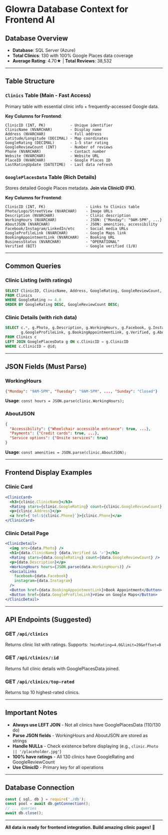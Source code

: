 # Glowra Database Context for Frontend AI

## Database Overview
- **Database**: SQL Server (Azure)
- **Total Clinics**: 130 with 100% Google Places data coverage
- **Average Rating**: 4.70★ | **Total Reviews**: 38,532

---

## Table Structure

### `Clinics` Table (Main - Fast Access)
Primary table with essential clinic info + frequently-accessed Google data.

**Key Columns for Frontend**:
```
ClinicID (INT, PK)           - Unique identifier
ClinicName (NVARCHAR)        - Display name
Address (NVARCHAR)           - Full address
Latitude/Longitude (DECIMAL) - Map coordinates
GoogleRating (DECIMAL)       - 1-5 star rating
GoogleReviewCount (INT)      - Number of reviews
Phone (NVARCHAR)             - Contact number
Website (NVARCHAR)           - Website URL
PlaceID (NVARCHAR)           - Google Places ID
LastRatingUpdate (DATETIME)  - Last data refresh
```

### `GooglePlacesData` Table (Rich Details)
Stores detailed Google Places metadata. **Join via ClinicID (FK)**.

**Key Columns for Frontend**:
```
ClinicID (INT, FK)                  - Links to Clinics table
Photo/Logo/StreetView (NVARCHAR)    - Image URLs
Description (NVARCHAR)              - Clinic description
WorkingHours (NVARCHAR)             - JSON: {"Monday": "9AM-5PM", ...}
AboutJSON (NVARCHAR)                - JSON: amenities, accessibility
Facebook/Instagram/LinkedIn/etc     - Social media URLs
GoogleProfileLink (NVARCHAR)        - Google Maps link
BookingAppointmentLink (NVARCHAR)   - Booking URL
BusinessStatus (NVARCHAR)           - "OPERATIONAL"
Verified (BIT)                      - Google verified (1/0)
```

---

## Common Queries

### Clinic Listing (with ratings)
```sql
SELECT ClinicID, ClinicName, Address, GoogleRating, GoogleReviewCount, Phone, Latitude, Longitude
FROM Clinics
WHERE GoogleRating >= 4.0
ORDER BY GoogleRating DESC, GoogleReviewCount DESC;
```

### Clinic Details (with rich data)
```sql
SELECT c.*, g.Photo, g.Description, g.WorkingHours, g.Facebook, g.Instagram, 
       g.GoogleProfileLink, g.BookingAppointmentLink, g.Verified, g.AboutJSON
FROM Clinics c
LEFT JOIN GooglePlacesData g ON c.ClinicID = g.ClinicID
WHERE c.ClinicID = @id;
```

---

## JSON Fields (Must Parse)

### WorkingHours
```json
{"Monday": "9AM-5PM", "Tuesday": "9AM-5PM", ..., "Sunday": "Closed"}
```
**Usage**: `const hours = JSON.parse(clinic.WorkingHours);`

### AboutJSON
```json
{
  "Accessibility": {"Wheelchair accessible entrance": true, ...},
  "Payments": {"Credit cards": true, ...},
  "Service options": {"Onsite services": true}
}
```
**Usage**: `const amenities = JSON.parse(clinic.AboutJSON);`

---

## Frontend Display Examples

### Clinic Card
```jsx
<ClinicCard>
  <h3>{clinic.ClinicName}</h3>
  <Rating stars={clinic.GoogleRating} count={clinic.GoogleReviewCount} />
  <p>{clinic.Address}</p>
  <a href={`tel:${clinic.Phone}`}>{clinic.Phone}</a>
</ClinicCard>
```

### Clinic Detail Page
```jsx
<ClinicDetail>
  <img src={data.Photo} />
  <h1>{data.ClinicName} {data.Verified && '✓'}</h1>
  <Rating stars={data.GoogleRating} count={data.GoogleReviewCount} />
  <p>{data.Description}</p>
  <WorkingHours hours={JSON.parse(data.WorkingHours)} />
  <SocialLinks 
    facebook={data.Facebook} 
    instagram={data.Instagram} 
  />
  <Button href={data.BookingAppointmentLink}>Book Appointment</Button>
  <Button href={data.GoogleProfileLink}>View on Google Maps</Button>
</ClinicDetail>
```

---

## API Endpoints (Suggested)

### GET `/api/clinics`
Returns clinic list with ratings. Supports: `?minRating=4.0&limit=20&offset=0`

### GET `/api/clinics/:id`
Returns full clinic details with GooglePlacesData joined.

### GET `/api/clinics/top-rated`
Returns top 10 highest-rated clinics.

---

## Important Notes

- **Always use LEFT JOIN** - Not all clinics have GooglePlacesData (110/130 do)
- **Parse JSON fields** - WorkingHours and AboutJSON are stored as strings
- **Handle NULLs** - Check existence before displaying (e.g., `clinic.Photo || '/placeholder.jpg'`)
- **100% have ratings** - All 130 clinics have GoogleRating and GoogleReviewCount
- **Use ClinicID** - Primary key for all operations

---

## Database Connection
```javascript
const { sql, db } = require('./db');
const pool = await db.getConnection();
// ... queries
await db.close();
```

---

**All data is ready for frontend integration. Build amazing clinic pages!** 🚀

